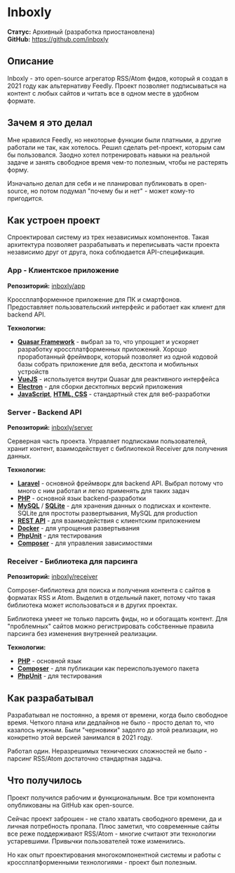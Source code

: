 # Inboxly

**Статус:** Архивный (разработка приостановлена)  
**GitHub:** https://github.com/inboxly

## Описание

Inboxly - это open-source агрегатор RSS/Atom фидов, который я создал в 2021 году как альтернативу Feedly. Проект позволяет подписываться на контент с любых сайтов и читать все в одном месте в удобном формате.

## Зачем я это делал

Мне нравился Feedly, но некоторые функции были платными, а другие работали не так, как хотелось. Решил сделать pet-проект, которым сам бы пользовался. Заодно хотел потренировать навыки на реальной задаче и занять свободное время чем-то полезным, чтобы не растерять форму.

Изначально делал для себя и не планировал публиковать в open-source, но потом подумал "почему бы и нет" - может кому-то пригодится.

## Как устроен проект

Спроектировал систему из трех независимых компонентов. Такая архитектура позволяет разрабатывать и переписывать части проекта независимо друг от друга, пока соблюдается API-спецификация.

### App - Клиентское приложение

**Репозиторий:** [inboxly/app](https://github.com/inboxly/app)

Кроссплатформенное приложение для ПК и смартфонов. Предоставляет пользовательский интерфейс и работает как клиент для backend API.

**Технологии:**
- **[Quasar Framework](../../tech/frameworks/Quasar.md)** - выбрал за то, что упрощает и ускоряет разработку кроссплатформенных приложений. Хорошо проработанный фреймворк, который позволяет из одной кодовой базы собрать приложение для веба, десктопа и мобильных устройств
- **[VueJS](../../tech/frameworks/VueJS.md)** - используется внутри Quasar для реактивного интерфейса
- **[Electron](../../tech/tech-tools/Electron.md)** - для сборки десктопных версий приложения
- **[JavaScript](../../tech/languages/JavaScript.md)**, **[HTML, CSS](../../tech/languages/HTML,%20CSS.md)** - стандартный стек для веб-разработки

### Server - Backend API

**Репозиторий:** [inboxly/server](https://github.com/inboxly/server)

Серверная часть проекта. Управляет подписками пользователей, хранит контент, взаимодействует с библиотекой Receiver для получения данных.

**Технологии:**
- **[Laravel](../../tech/frameworks/Laravel.md)** - основной фреймворк для backend API. Выбрал потому что много с ним работал и легко применять для таких задач
- **[PHP](../../tech/languages/PHP.md)** - основной язык backend-разработки
- **[MySQL](../../tech/databases/MySQL.md)** / **[SQLite](../../tech/databases/SQLite.md)** - для хранения данных о подписках и контенте. SQLite для простоты развертывания, MySQL для production
- **[REST API](../../tech/methodologies/REST%20API.md)** - для взаимодействия с клиентским приложением
- **[Docker](../../tech/tech-tools/Docker.md)** - для упрощения развертывания
- **[PhpUnit](../../tech/tech-tools/PhpUnit.md)** - для тестирования
- **[Composer](../../tech/tech-tools/Composer.md)** - для управления зависимостями

### Receiver - Библиотека для парсинга

**Репозиторий:** [inboxly/receiver](https://github.com/inboxly/receiver)

Composer-библиотека для поиска и получения контента с сайтов в форматах RSS и Atom. Выделил в отдельный пакет, потому что такая библиотека может использоваться и в других проектах.

Библиотека умеет не только парсить фиды, но и обогащать контент. Для "проблемных" сайтов можно регистрировать собственные правила парсинга без изменения внутренней реализации.

**Технологии:**
- **[PHP](../../tech/languages/PHP.md)** - основной язык
- **[Composer](../../tech/tech-tools/Composer.md)** - для публикации как переиспользуемого пакета
- **[PhpUnit](../../tech/tech-tools/PhpUnit.md)** - для тестирования

## Как разрабатывал

Разрабатывал не постоянно, а время от времени, когда было свободное время. Четкого плана или дедлайнов не было - просто делал то, что казалось нужным. Были "черновики" задолго до этой реализации, но конкретно этой версией занимался в 2021 году.

Работал один. Неразрешимых технических сложностей не было - парсинг RSS/Atom достаточно стандартная задача.

## Что получилось

Проект получился рабочим и функциональным. Все три компонента опубликованы на GitHub как open-source.

Сейчас проект заброшен - не стало хватать свободного времени, да и личная потребность пропала. Плюс заметил, что современные сайты все реже поддерживают RSS/Atom - многие считают эти технологии устаревшими. Привычки пользователей тоже изменились.

Но как опыт проектирования многокомпонентной системы и работы с кроссплатформенными технологиями - проект был полезным.
